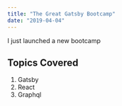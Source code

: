 ```yaml
---
title: "The Great Gatsby Bootcamp"
date: "2019-04-04"
---
```


I just launched a new bootcamp

## Topics Covered

1. Gatsby
2. React
3. Graphql

